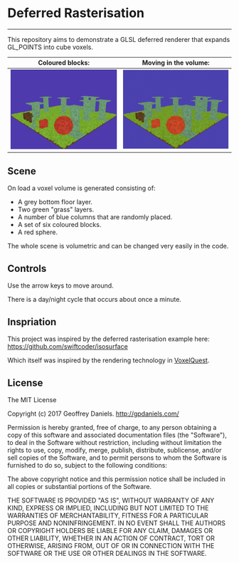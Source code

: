 
# Deferred Rasterisation #
-------------

This repository aims to demonstrate a GLSL deferred renderer that expands GL_POINTS into cube voxels.

| Coloured blocks:  | Moving in the volume: |
|--|--|
|![Image of coloured blocks in the volume](https://raw.githubusercontent.com/gpdaniels/DeferredRasterisation/master/Data/SampleSmall.png "Image of coloured blocks in the volume") |![Animation of moving in the volume](https://raw.githubusercontent.com/gpdaniels/DeferredRasterisation/master/Data/SampleSmall.gif "Animation of moving in the volume") |


## Scene ##

On load a voxel volume is generated consisting of:
- A grey bottom floor layer.
- Two green "grass" layers.
- A number of blue columns that are randomly placed.
- A set of six coloured blocks.
- A red sphere.

The whole scene is volumetric and can be changed very easily in the code.

## Controls ##

Use the arrow keys to move around.

There is a day/night cycle that occurs about once a minute.

## Inspriation ##

This project was inspired by the deferred rasterisation example here:
https://github.com/swiftcoder/isosurface

Which itself was inspired by the rendering technology in [VoxelQuest](https://www.voxelquest.com/).

## License ##

The MIT License

Copyright (c) 2017 Geoffrey Daniels. http://gpdaniels.com/

Permission is hereby granted, free of charge, to any person obtaining a copy
of this software and associated documentation files (the "Software"), to deal
in the Software without restriction, including without limitation the rights
to use, copy, modify, merge, publish, distribute, sublicense, and/or sell
copies of the Software, and to permit persons to whom the Software is
furnished to do so, subject to the following conditions:

The above copyright notice and this permission notice shall be included in
all copies or substantial portions of the Software.

THE SOFTWARE IS PROVIDED "AS IS", WITHOUT WARRANTY OF ANY KIND, EXPRESS OR
IMPLIED, INCLUDING BUT NOT LIMITED TO THE WARRANTIES OF MERCHANTABILITY,
FITNESS FOR A PARTICULAR PURPOSE AND NONINFRINGEMENT. IN NO EVENT SHALL THE
AUTHORS OR COPYRIGHT HOLDERS BE LIABLE FOR ANY CLAIM, DAMAGES OR OTHER
LIABILITY, WHETHER IN AN ACTION OF CONTRACT, TORT OR OTHERWISE, ARISING FROM,
OUT OF OR IN CONNECTION WITH THE SOFTWARE OR THE USE OR OTHER DEALINGS IN
THE SOFTWARE.
